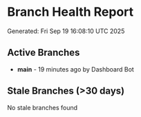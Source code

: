 # Branch Health Report
Generated: Fri Sep 19 16:08:10 UTC 2025

## Active Branches
- **main** - 19 minutes ago by Dashboard Bot

## Stale Branches (>30 days)
No stale branches found
